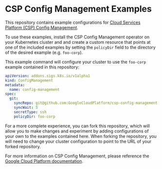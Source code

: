 # CSP Config Management Examples #

This repository contains example configurations for [Cloud Services Platform (CSP) Config Management][1].

To use these examples, install the CSP Config Management operator on your Kubernetes cluster and and create a custom resource that points at one of the included examples by setting the `policyDir` field to the directory of the desired example (e.g. `foo-corp`).

This example command will configure your cluster to use the `foo-corp` example contained in this repository:

```yaml
apiVersion: addons.sigs.k8s.io/v1alpha1
kind: ConfigManagement
metadata:
  name: config-management
spec:
  git:
    syncRepo: git@github.com:GoogleCloudPlatform/csp-config-management.git
    syncWait: 5
    secretType: ssh
    policyDir: foo-corp
```

For a more complete experience, you can fork this repository, which will allow you to make changes and experiment by adding configurations of your own to the examples contained here. When forking the repository, you will need to change your cluster configuration to point to the URL of your forked repository.

For more information on CSP Config Management, please reference the [Google Cloud Platform documentation][2].

[1]: https://cloud.google.com/csp-config-management/
[2]: https://cloud.google.com/csp-config-management/docs
